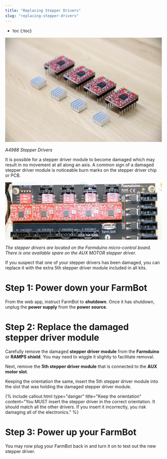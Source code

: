```yaml
---
title: "Replacing Stepper Drivers"
slug: "replacing-stepper-drivers"
---
```


* toc
{:toc}


![A4988_STEPPER_DRIVER.jpg](_images/A4988_STEPPER_DRIVER.jpg)

_A4988 Stepper Drivers_

It is possible for a stepper driver module to become damaged which may result in no movement at all along an axis. A common sign of a damaged stepper driver module is noticeable burn marks on the stepper driver chip or PCB.

![STEPPER_DRIVERS.jpg](_images/STEPPER_DRIVERS.jpg)

_The stepper drivers are located on the Farmduino micro-control board. There is one available spare on the AUX MOTOR stepper driver._

If you suspect that one of your stepper drivers has been damaged, you can replace it with the extra 5th stepper driver module included in all kits.

# Step 1: Power down your FarmBot
From the web app, instruct FarmBot to **shutdown**. Once it has shutdown, unplug the **power supply** from the **power source**.

# Step 2: Replace the damaged stepper driver module
Carefully remove the damaged **stepper driver module** from the **Farmduino** or **RAMPS shield**. You may need to wiggle it slightly to facilitate removal.

Next, remove the **5th stepper driver module** that is connected to the **AUX motor slot**.

Keeping the orientation the same, insert the 5th stepper driver module into the slot that was holding the damaged stepper driver module.

{%
include callout.html
type="danger"
title="Keep the orientation"
content="You MUST insert the stepper driver in the correct orientation. It should match all the other drivers. If you insert it incorrectly, you risk damaging all of the electronics."
%}

# Step 3: Power up your FarmBot
You may now plug your FarmBot back in and turn it on to test out the new stepper driver.
